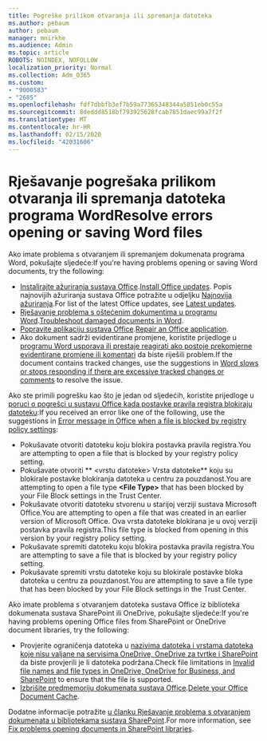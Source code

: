 ```yaml
---
title: Pogreške prilikom otvaranja ili spremanja datoteka
ms.author: pebaum
author: pebaum
manager: mnirkhe
ms.audience: Admin
ms.topic: article
ROBOTS: NOINDEX, NOFOLLOW
localization_priority: Normal
ms.collection: Adm_O365
ms.custom:
- "9000583"
- "2685"
ms.openlocfilehash: fdf7dbbfb3ef7b59a77365348344a5851eb0c55a
ms.sourcegitcommit: 8deddd8518bf793925628fcab7851daec99a7f2f
ms.translationtype: MT
ms.contentlocale: hr-HR
ms.lasthandoff: 02/15/2020
ms.locfileid: "42031606"
---
```

# <a name="resolve-errors-opening-or-saving-word-files"></a><span data-ttu-id="dae1c-102">Rješavanje pogrešaka prilikom otvaranja ili spremanja datoteka programa Word</span><span class="sxs-lookup"><span data-stu-id="dae1c-102">Resolve errors opening or saving Word files</span></span>

<span data-ttu-id="dae1c-103">Ako imate problema s otvaranjem ili spremanjem dokumenata programa Word, pokušajte sljedeće:</span><span class="sxs-lookup"><span data-stu-id="dae1c-103">If you're having problems opening or saving Word documents, try the following:</span></span>

- <span data-ttu-id="dae1c-104">[Instalirajte ažuriranja sustava Office](https://support.office.com/article/2ab296f3-7f03-43a2-8e50-46de917611c5).</span><span class="sxs-lookup"><span data-stu-id="dae1c-104">[Install Office updates](https://support.office.com/article/2ab296f3-7f03-43a2-8e50-46de917611c5).</span></span> <span data-ttu-id="dae1c-105">Popis najnovijih ažuriranja sustava Office potražite u odjeljku [Najnovija ažuriranja](https://docs.microsoft.com/officeupdates/office-updates-msi).</span><span class="sxs-lookup"><span data-stu-id="dae1c-105">For list of the latest Office updates, see [Latest updates](https://docs.microsoft.com/officeupdates/office-updates-msi).</span></span>
- <span data-ttu-id="dae1c-106">[Rješavanje problema s oštećenim dokumentima u programu Word](https://docs.microsoft.com/office/troubleshoot/word/damaged-documents-in-word).</span><span class="sxs-lookup"><span data-stu-id="dae1c-106">[Troubleshoot damaged documents in Word](https://docs.microsoft.com/office/troubleshoot/word/damaged-documents-in-word).</span></span>
- <span data-ttu-id="dae1c-107">[Popravite aplikaciju sustava Office](https://support.office.com/Article/Repair-an-Office-application-7821d4b6-7c1d-4205-aa0e-a6b40c5bb88b).</span><span class="sxs-lookup"><span data-stu-id="dae1c-107">[Repair an Office application](https://support.office.com/Article/Repair-an-Office-application-7821d4b6-7c1d-4205-aa0e-a6b40c5bb88b).</span></span>
- <span data-ttu-id="dae1c-108">Ako dokument sadrži evidentirane promjene, koristite prijedloge u [programu Word usporava ili prestaje reagirati ako postoje prekomjerne evidentirane promjene ili komentari](https://docs.microsoft.com/en-us/office/troubleshoot/word/word-stops-responding) da biste riješili problem.</span><span class="sxs-lookup"><span data-stu-id="dae1c-108">If the document contains tracked changes, use the suggestions in [Word slows or stops responding if there are excessive tracked changes or comments](https://docs.microsoft.com/en-us/office/troubleshoot/word/word-stops-responding) to resolve the issue.</span></span>

<span data-ttu-id="dae1c-109">Ako ste primili pogrešku kao što je jedan od sljedećih, koristite prijedloge u [poruci o pogrešci u sustavu Office kada postavke pravila registra blokiraju datoteku](https://docs.microsoft.com/office/troubleshoot/settings/file-blocked-in-office):</span><span class="sxs-lookup"><span data-stu-id="dae1c-109">If you received an error like one of the following, use the suggestions in [Error message in Office when a file is blocked by registry policy settings](https://docs.microsoft.com/office/troubleshoot/settings/file-blocked-in-office):</span></span>

- <span data-ttu-id="dae1c-110">Pokušavate otvoriti datoteku koju blokira postavka pravila registra.</span><span class="sxs-lookup"><span data-stu-id="dae1c-110">You are attempting to open a file that is blocked by your registry policy setting.</span></span>
- <span data-ttu-id="dae1c-111">Pokušavate otvoriti \*\* \<vrstu datoteke\> Vrsta datoteke\*\* koju su blokirale postavke blokiranja datoteka u centru za pouzdanost.</span><span class="sxs-lookup"><span data-stu-id="dae1c-111">You are attempting to open a file type **\<File Type\>** that has been blocked by your File Block settings in the Trust Center.</span></span>
- <span data-ttu-id="dae1c-112">Pokušavate otvoriti datoteku stvorenu u starijoj verziji sustava Microsoft Office.</span><span class="sxs-lookup"><span data-stu-id="dae1c-112">You are attempting to open a file that was created in an earlier version of Microsoft Office.</span></span> <span data-ttu-id="dae1c-113">Ova vrsta datoteke blokirana je u ovoj verziji postavka pravila registra.</span><span class="sxs-lookup"><span data-stu-id="dae1c-113">This file type is blocked from opening in this version by your registry policy setting.</span></span>
- <span data-ttu-id="dae1c-114">Pokušavate spremiti datoteku koju blokira postavka pravila registra.</span><span class="sxs-lookup"><span data-stu-id="dae1c-114">You are attempting to save a file that is blocked by your registry policy setting.</span></span>
- <span data-ttu-id="dae1c-115">Pokušavate spremiti vrstu datoteke koju su blokirale postavke bloka datoteka u centru za pouzdanost.</span><span class="sxs-lookup"><span data-stu-id="dae1c-115">You are attempting to save a file type that has been blocked by your File Block settings in the Trust Center.</span></span>

<span data-ttu-id="dae1c-116">Ako imate problema s otvaranjem datoteka sustava Office iz biblioteka dokumenata sustava SharePoint ili OneDrive, pokušajte sljedeće:</span><span class="sxs-lookup"><span data-stu-id="dae1c-116">If you're having problems opening Office files from SharePoint or OneDrive document libraries, try the following:</span></span>

- <span data-ttu-id="dae1c-117">Provjerite ograničenja datoteka u [nazivima datoteka i vrstama datoteka koje nisu valjane na servisima OneDrive, OneDrive za tvrtke i SharePoint](https://support.office.com/article/64883a5d-228e-48f5-b3d2-eb39e07630fa) da biste provjerili je li datoteka podržana.</span><span class="sxs-lookup"><span data-stu-id="dae1c-117">Check file limitations in [Invalid file names and file types in OneDrive, OneDrive for Business, and SharePoint](https://support.office.com/article/64883a5d-228e-48f5-b3d2-eb39e07630fa) to ensure that the file is supported.</span></span> 
- <span data-ttu-id="dae1c-118">[Izbrišite predmemoriju dokumenata sustava Office](https://support.office.com/article/b1d3765e-d71b-4bb8-99ca-acd22c42995d
).</span><span class="sxs-lookup"><span data-stu-id="dae1c-118">[Delete your Office Document Cache](https://support.office.com/article/b1d3765e-d71b-4bb8-99ca-acd22c42995d
).</span></span> 

<span data-ttu-id="dae1c-119">Dodatne informacije potražite [u članku Rješavanje problema s otvaranjem dokumenata u bibliotekama sustava SharePoint](https://support.office.com/article/31329fa1-4ad0-47fc-95d8-bb0c5b12a536).</span><span class="sxs-lookup"><span data-stu-id="dae1c-119">For more information, see [Fix problems opening documents in SharePoint libraries](https://support.office.com/article/31329fa1-4ad0-47fc-95d8-bb0c5b12a536).</span></span>